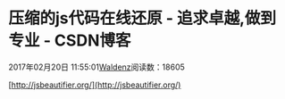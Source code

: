 
# 压缩的js代码在线还原 - 追求卓越,做到专业 - CSDN博客


2017年02月20日 11:55:01[Waldenz](https://me.csdn.net/enter89)阅读数：18605


[http://jsbeautifier.org/](http://jsbeautifier.org/)

